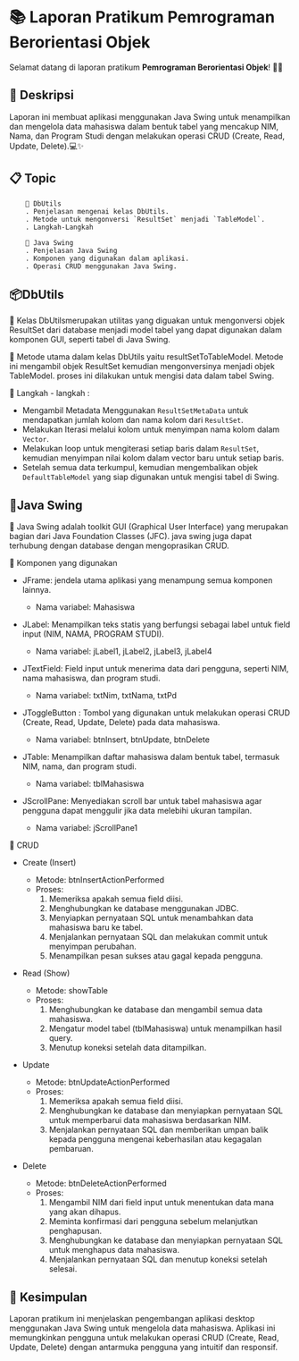# 📚 Laporan Pratikum Pemrograman Berorientasi Objek

Selamat datang di laporan pratikum **Pemrograman Berorientasi Objek**! 🎉😄

## 📖 Deskripsi

Laporan ini membuat aplikasi menggunakan Java Swing untuk menampilkan dan mengelola data mahasiswa dalam bentuk tabel yang mencakup NIM, Nama, dan Program Studi dengan melakukan operasi CRUD  (Create, Read, Update, Delete).💻✨

## 📋 Topic
        📌 DbUtils
        . Penjelasan mengenai kelas DbUtils.
        . Metode untuk mengonversi `ResultSet` menjadi `TableModel`.
        . Langkah-Langkah 
        
        📌 Java Swing
        . Penjelasan Java Swing
        . Komponen yang digunakan dalam aplikasi.
        . Operasi CRUD menggunakan Java Swing.

## 📦DbUtils 
🔗 Kelas DbUtilsmerupakan utilitas yang diguakan untuk mengonversi objek ResultSet dari database menjadi model tabel yang dapat digunakan dalam komponen GUI, seperti tabel di Java Swing.

🔗 Metode utama dalam kelas DbUtils  yaitu resultSetToTableModel. Metode ini mengambil objek ResultSet kemudian mengonversinya menjadi objek TableModel. proses ini dilakukan untuk mengisi data dalam tabel Swing.

🔗 Langkah - langkah :
- Mengambil Metadata Menggunakan `ResultSetMetaData` untuk mendapatkan jumlah kolom dan nama kolom dari `ResultSet`.
- Melakukan Iterasi melalui kolom untuk menyimpan nama kolom dalam `Vector`.
- Melakukan loop untuk mengiterasi setiap baris dalam `ResultSet`, kemudian menyimpan nilai kolom dalam vector baru untuk setiap baris.
- Setelah semua data terkumpul, kemudian mengembalikan objek `DefaultTableModel` yang siap digunakan untuk mengisi tabel di Swing.

## 🎨Java Swing 
🔗 Java Swing adalah toolkit GUI (Graphical User Interface) yang merupakan bagian dari Java Foundation Classes (JFC). java swing juga dapat terhubung dengan database dengan mengoprasikan CRUD. 

🔗 Komponen yang digunakan  

- JFrame: jendela utama aplikasi yang menampung semua komponen lainnya.
  - Nama variabel: Mahasiswa
   
- JLabel: Menampilkan teks statis yang berfungsi sebagai label untuk field input (NIM, NAMA, PROGRAM STUDI).
  - Nama variabel: jLabel1, jLabel2, jLabel3, jLabel4
   
- JTextField: Field input untuk menerima data dari pengguna, seperti NIM, nama mahasiswa, dan program studi.
  - Nama variabel: txtNim, txtNama, txtPd

- JToggleButton : Tombol yang digunakan untuk melakukan operasi CRUD (Create, Read, Update, Delete) pada data mahasiswa.
  - Nama variabel: btnInsert, btnUpdate, btnDelete

- JTable: Menampilkan daftar mahasiswa dalam bentuk tabel, termasuk NIM, nama, dan program studi.
  - Nama variabel: tblMahasiswa
 
- JScrollPane: Menyediakan scroll bar untuk tabel mahasiswa agar pengguna dapat menggulir jika data melebihi ukuran tampilan.
  - Nama variabel: jScrollPane1
 
🔗 CRUD 
- Create (Insert)
  - Metode: btnInsertActionPerformed
  - Proses:
    1. Memeriksa apakah semua field diisi.
    2. Menghubungkan ke database menggunakan JDBC.
    3. Menyiapkan pernyataan SQL untuk menambahkan data mahasiswa baru ke tabel.
    4. Menjalankan pernyataan SQL dan melakukan commit untuk menyimpan perubahan.
    5. Menampilkan pesan sukses atau gagal kepada pengguna.
       
- Read (Show)
  - Metode: showTable
  - Proses:
    1. Menghubungkan ke database dan mengambil semua data mahasiswa.
    2. Mengatur model tabel (tblMahasiswa) untuk menampilkan hasil query.
    3. Menutup koneksi setelah data ditampilkan.
       
- Update
  - Metode: btnUpdateActionPerformed
  - Proses:
    1. Memeriksa apakah semua field diisi.
    2. Menghubungkan ke database dan menyiapkan pernyataan SQL untuk memperbarui data mahasiswa berdasarkan NIM.
    3. Menjalankan pernyataan SQL dan memberikan umpan balik kepada pengguna mengenai keberhasilan atau kegagalan pembaruan.
       
- Delete
  - Metode: btnDeleteActionPerformed
  - Proses:
    1. Mengambil NIM dari field input untuk menentukan data mana yang akan dihapus.
    2. Meminta konfirmasi dari pengguna sebelum melanjutkan penghapusan.
    3. Menghubungkan ke database dan menyiapkan pernyataan SQL untuk menghapus data mahasiswa.
    4. Menjalankan pernyataan SQL dan menutup koneksi setelah selesai.

## 📝 Kesimpulan
Laporan pratikum ini menjelaskan pengembangan aplikasi desktop menggunakan Java Swing untuk mengelola data mahasiswa. Aplikasi ini memungkinkan pengguna untuk melakukan operasi CRUD (Create, Read, Update, Delete) dengan antarmuka pengguna yang intuitif dan responsif. 
 



  

